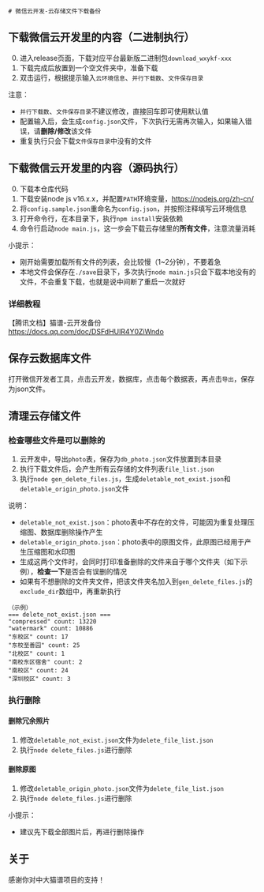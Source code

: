     # 微信云开发-云存储文件下载备份


## 下载微信云开发里的内容（二进制执行）
0. 进入release页面，下载对应平台最新版二进制包`download_wxykf-xxx`
1. 下载完成后放置到一个空文件夹中，准备下载
2. 双击运行，根据提示输入`云环境信息`、`并行下载数`、`文件保存目录`

注意：
* `并行下载数`、`文件保存目录`不建议修改，直接回车即可使用默认值
* 配置输入后，会生成`config.json`文件，下次执行无需再次输入，如果输入错误，请**删除/修改**该文件
* 重复执行只会下载`文件保存目录`中没有的文件

## 下载微信云开发里的内容（源码执行）
0. 下载本仓库代码
1. 下载安装node js v16.x.x，并配置`PATH`环境变量，https://nodejs.org/zh-cn/
2. 将`config.sample.json`重命名为`config.json`，并按照注释填写云环境信息
3. 打开命令行，在本目录下，执行`npm install`安装依赖
4. 命令行启动`node main.js`，这一步会下载云存储里的**所有文件**，注意流量消耗

小提示：
* 刚开始需要加载所有文件的列表，会比较慢（1~2分钟），不要着急
* 本地文件会保存在`./save`目录下，多次执行`node main.js`只会下载本地没有的文件，不会重复下载，也就是说中间断了重启一次就好
### 详细教程
【腾讯文档】猫谱-云开发备份
https://docs.qq.com/doc/DSFdHUlR4Y0ZiWndo

## 保存云数据库文件
打开微信开发者工具，点击云开发，数据库，点击每个数据表，再点击`导出`，保存为json文件。

## 清理云存储文件
### 检查哪些文件是可以删除的
1. 云开发中，导出`photo`表，保存为`db_photo.json`文件放置到本目录
2. 执行下载文件后，会产生所有云存储的文件列表`file_list.json`
3. 执行`node gen_delete_files.js`，生成`deletable_not_exist.json`和`deletable_origin_photo.json`文件

说明：
* `deletable_not_exist.json`：photo表中不存在的文件，可能因为重复处理压缩图、数据库删除操作产生
* `deletable_origin_photo.json`：photo表中的原图文件，此原图已经用于产生压缩图和水印图
* 生成这两个文件时，会同时打印准备删除的文件来自于哪个文件夹（如下示例），**检查一下**是否会有误删的情况
* 如果有不想删除的文件夹文件，把该文件夹名加入到`gen_delete_files.js`的`exclude_dir`数组中，再重新执行
```
（示例）
=== delete_not_exist.json ===
"compressed" count: 13220
"watermark" count: 10886
"东校区" count: 17
"东校至善园" count: 25
"北校区" count: 1
"南校东区宿舍" count: 2
"南校区" count: 24
"深圳校区" count: 3
```

### 执行删除
#### 删除冗余照片
1. 修改`deletable_not_exist.json`文件为`delete_file_list.json`
2. 执行`node delete_files.js`进行删除

#### 删除原图
1. 修改`deletable_origin_photo.json`文件为`delete_file_list.json`
2. 执行`node delete_files.js`进行删除

小提示：
* 建议先下载全部图片后，再进行删除操作

## 关于
感谢你对中大猫谱项目的支持！
